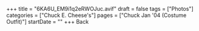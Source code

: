 +++
title = "6KA6U_EM9i1q2eRWOJuc.avif"
draft = false
tags = ["Photos"]
categories = ["Chuck E. Cheese's"]
pages = ["Chuck Jan '04 (Costume Outfit)"]
startDate = ""
+++
Back

